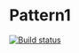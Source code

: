 # Pattern1

[![Build status](https://ci.appveyor.com/api/projects/status/q8v10rejtdjt2yso?svg=true)](https://ci.appveyor.com/project/Machnev999/pattern1)

